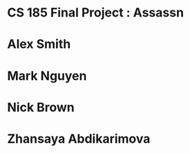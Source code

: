 CS 185 Final Project : Assassn
==============================
# Alex Smith
# Mark Nguyen
# Nick Brown
# Zhansaya Abdikarimova